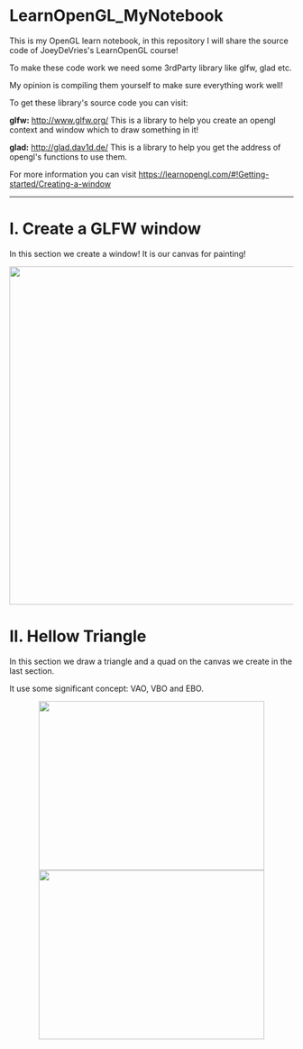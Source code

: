 # LearnOpenGL_MyNotebook

This is my OpenGL learn notebook, in this repository I will share the source code of JoeyDeVries's LearnOpenGL course!

To make these code work we need some 3rdParty library like glfw, glad etc.

My opinion is compiling them yourself to make sure everything work well!

To get these library's source code you can visit:

**glfw:** <http://www.glfw.org/> This is a library to help you create an opengl context and window which to draw something in it!

**glad:** <http://glad.dav1d.de/> This is a library to help you get the address of opengl's functions to use them.

For more information you can visit https://learnopengl.com/#!Getting-started/Creating-a-window

***

# I. Create a GLFW window

In this section we create a window! It is our canvas for painting!

<center>
  <img src="http://ovi8mw7d8.bkt.clouddn.com/GLFWwindow.PNG" width="600" />
</center>

# II. Hellow Triangle

In this section we draw a triangle and a quad on the canvas we create in the last section.

It use some significant concept: VAO, VBO and EBO.

<div align="center">
<img src="http://ovi8mw7d8.bkt.clouddn.com/HellowTriangle.PNG" width="400" height="300" />
<img src="http://ovi8mw7d8.bkt.clouddn.com/DrawQuadWithElements.PNG" width="400" height="300" />
